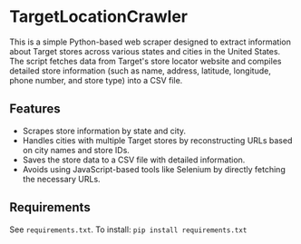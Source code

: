 # TargetLocationCrawler

This is a simple Python-based web scraper designed to extract information about Target stores across various states and cities in the United States. The script fetches data from Target's store locator website and compiles detailed store information (such as name, address, latitude, longitude, phone number, and store type) into a CSV file.

## Features

- Scrapes store information by state and city.
- Handles cities with multiple Target stores by reconstructing URLs based on city names and store IDs.
- Saves the store data to a CSV file with detailed information.
- Avoids using JavaScript-based tools like Selenium by directly fetching the necessary URLs.

## Requirements
See `requirements.txt`. To install: 
`pip install requirements.txt`

